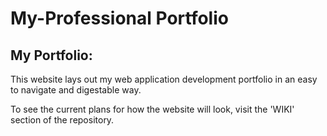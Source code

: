 # My-Professional Portfolio

## My Portfolio:

This website lays out my web application development portfolio in an easy to navigate and digestable way. 

To see the current plans for how the website will look, visit the 'WIKI' section of the repository.